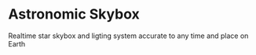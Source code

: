 # Astronomic Skybox
 Realtime star skybox and ligting system accurate to any time and place on Earth
